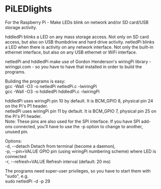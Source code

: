 # PiLEDlights
For the Raspberry Pi - Make LEDs blink on network and/or SD card/USB storage activity.

hddledPi blinks a LED on any mass storage access. Not only on SD card access, but also on USB thumbdrive and hard drive activity. netledPi blinks a LED when there is activity on any network interface. Not only the built-in ethernet interface, but also on any USB ethernet or WiFi interface.

netledPi and hddledPi make use of Gordon Henderson's wiringPi library - wiringpi.com - so you have to have that installed in order to build the programs.

Building the programs is easy:  
gcc -Wall -O3 -o netledPi netledPi.c -lwiringPi  
gcc -Wall -O3 -o hddledPi hddledPi.c -lwiringPi  

hddledPi uses wiringPi pin 10 by default. It is BCM_GPIO 8, physical pin 24 on the Pi's P1 header.  
netledPi uses wiringPi pin 11 by default. It is BCM_GPIO 7, physical pin 25 on the Pi's P1 header.  
Note: These pins are also used for the SPI interface. If you have SPI add-ons connected, you'll have to use the -p option to change to another, unused pin.

Options:  
 -d, --detach               Detach from terminal (become a daemon),  
 -p, --pin=VALUE            GPIO pin (using wiringPi numbering scheme) where LED is connected  
 -r, --refresh=VALUE        Refresh interval (default: 20 ms)  
 
 The programs need super-user privileges, so you have to start them with "sudo", e.g.  
 sudo netledPi -d -p 29
 
